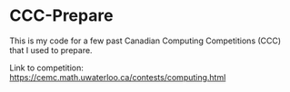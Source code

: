 # CCC-Prepare
This is my code for a few past Canadian Computing Competitions (CCC) that I used to prepare.

Link to competition:
https://cemc.math.uwaterloo.ca/contests/computing.html
